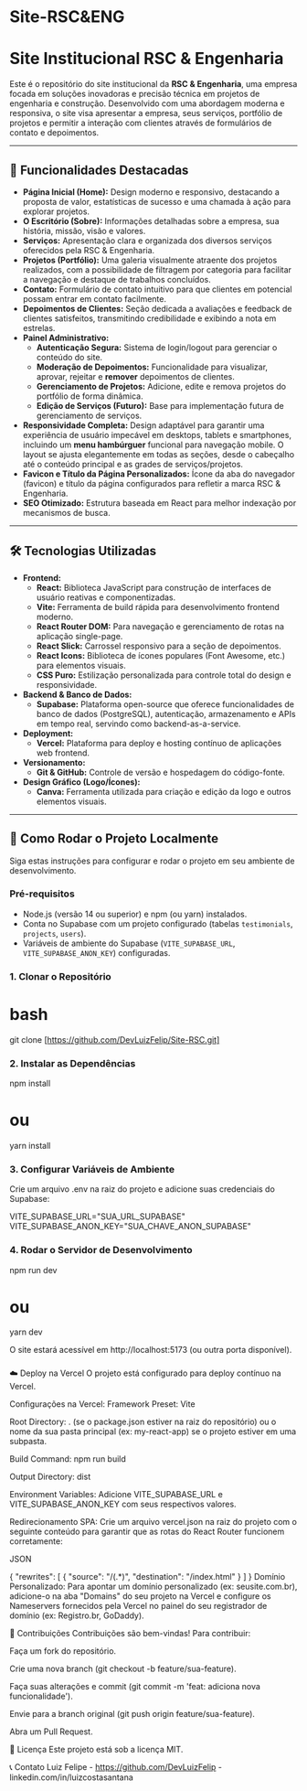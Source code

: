 # Site-RSC&ENG
# Site Institucional RSC & Engenharia

Este é o repositório do site institucional da **RSC & Engenharia**, uma empresa focada em soluções inovadoras e precisão técnica em projetos de engenharia e construção. Desenvolvido com uma abordagem moderna e responsiva, o site visa apresentar a empresa, seus serviços, portfólio de projetos e permitir a interação com clientes através de formulários de contato e depoimentos.

---

## 🌟 Funcionalidades Destacadas

* **Página Inicial (Home):** Design moderno e responsivo, destacando a proposta de valor, estatísticas de sucesso e uma chamada à ação para explorar projetos.
* **O Escritório (Sobre):** Informações detalhadas sobre a empresa, sua história, missão, visão e valores.
* **Serviços:** Apresentação clara e organizada dos diversos serviços oferecidos pela RSC & Engenharia.
* **Projetos (Portfólio):** Uma galeria visualmente atraente dos projetos realizados, com a possibilidade de filtragem por categoria para facilitar a navegação e destaque de trabalhos concluídos.
* **Contato:** Formulário de contato intuitivo para que clientes em potencial possam entrar em contato facilmente.
* **Depoimentos de Clientes:** Seção dedicada a avaliações e feedback de clientes satisfeitos, transmitindo credibilidade e exibindo a nota em estrelas.
* **Painel Administrativo:**
    * **Autenticação Segura:** Sistema de login/logout para gerenciar o conteúdo do site.
    * **Moderação de Depoimentos:** Funcionalidade para visualizar, aprovar, rejeitar e **remover** depoimentos de clientes.
    * **Gerenciamento de Projetos:** Adicione, edite e remova projetos do portfólio de forma dinâmica.
    * **Edição de Serviços (Futuro):** Base para implementação futura de gerenciamento de serviços.
* **Responsividade Completa:** Design adaptável para garantir uma experiência de usuário impecável em desktops, tablets e smartphones, incluindo um **menu hambúrguer** funcional para navegação mobile. O layout se ajusta elegantemente em todas as seções, desde o cabeçalho até o conteúdo principal e as grades de serviços/projetos.
* **Favicon e Título da Página Personalizados:** Ícone da aba do navegador (favicon) e título da página configurados para refletir a marca RSC & Engenharia.
* **SEO Otimizado:** Estrutura baseada em React para melhor indexação por mecanismos de busca.

---

## 🛠️ Tecnologias Utilizadas

* **Frontend:**
    * **React:** Biblioteca JavaScript para construção de interfaces de usuário reativas e componentizadas.
    * **Vite:** Ferramenta de build rápida para desenvolvimento frontend moderno.
    * **React Router DOM:** Para navegação e gerenciamento de rotas na aplicação single-page.
    * **React Slick:** Carrossel responsivo para a seção de depoimentos.
    * **React Icons:** Biblioteca de ícones populares (Font Awesome, etc.) para elementos visuais.
    * **CSS Puro:** Estilização personalizada para controle total do design e responsividade.
* **Backend & Banco de Dados:**
    * **Supabase:** Plataforma open-source que oferece funcionalidades de banco de dados (PostgreSQL), autenticação, armazenamento e APIs em tempo real, servindo como backend-as-a-service.
* **Deployment:**
    * **Vercel:** Plataforma para deploy e hosting contínuo de aplicações web frontend.
* **Versionamento:**
    * **Git & GitHub:** Controle de versão e hospedagem do código-fonte.
* **Design Gráfico (Logo/Ícones):**
    * **Canva:** Ferramenta utilizada para criação e edição da logo e outros elementos visuais.

---

## 🚀 Como Rodar o Projeto Localmente

Siga estas instruções para configurar e rodar o projeto em seu ambiente de desenvolvimento.

### Pré-requisitos

* Node.js (versão 14 ou superior) e npm (ou yarn) instalados.
* Conta no Supabase com um projeto configurado (tabelas `testimonials`, `projects`, `users`).
* Variáveis de ambiente do Supabase (`VITE_SUPABASE_URL`, `VITE_SUPABASE_ANON_KEY`) configuradas.

### 1. Clonar o Repositório

# bash
git clone [https://github.com/DevLuizFelip/Site-RSC.git]

### 2. Instalar as Dependências

npm install
# ou
yarn install

### 3. Configurar Variáveis de Ambiente
Crie um arquivo .env na raiz do projeto e adicione suas credenciais do Supabase:

VITE_SUPABASE_URL="SUA_URL_SUPABASE"
VITE_SUPABASE_ANON_KEY="SUA_CHAVE_ANON_SUPABASE"

### 4. Rodar o Servidor de Desenvolvimento

npm run dev
# ou
yarn dev

O site estará acessível em http://localhost:5173 (ou outra porta disponível).

###
☁️ Deploy na Vercel
O projeto está configurado para deploy contínuo na Vercel.

Configurações na Vercel:
Framework Preset: Vite

Root Directory: . (se o package.json estiver na raiz do repositório) ou o nome da sua pasta principal (ex: my-react-app) se o projeto estiver em uma subpasta.

Build Command: npm run build

Output Directory: dist

Environment Variables: Adicione VITE_SUPABASE_URL e VITE_SUPABASE_ANON_KEY com seus respectivos valores.

Redirecionamento SPA: Crie um arquivo vercel.json na raiz do projeto com o seguinte conteúdo para garantir que as rotas do React Router funcionem corretamente:

JSON

{
  "rewrites": [
    { "source": "/(.*)", "destination": "/index.html" }
  ]
}
Domínio Personalizado: Para apontar um domínio personalizado (ex: seusite.com.br), adicione-o na aba "Domains" do seu projeto na Vercel e configure os Nameservers fornecidos pela Vercel no painel do seu registrador de domínio (ex: Registro.br, GoDaddy).

🤝 Contribuições
Contribuições são bem-vindas! Para contribuir:

Faça um fork do repositório.

Crie uma nova branch (git checkout -b feature/sua-feature).

Faça suas alterações e commit (git commit -m 'feat: adiciona nova funcionalidade').

Envie para a branch original (git push origin feature/sua-feature).

Abra um Pull Request.

📝 Licença
Este projeto está sob a licença MIT.

📞 Contato
Luiz Felipe - https://github.com/DevLuizFelip - linkedin.com/in/luizcostasantana
